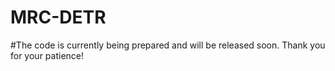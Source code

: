 # MRC-DETR

#The code is currently being prepared and will be released soon. Thank you for your patience!
